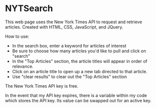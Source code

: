 # NYTSearch

This web page uses the New York Times API to request and retrieve articles.
Created with HTML, CSS, JavaScript, and JQuery.

How to use:
* In the search box, enter a keyword for articles of interest
* Be sure to choose how many articles you'd like to pull and click on "search"
* In the "Top Articles" section, the article titles will appear in order of relevance.
* Click on an article title to open up a new tab directed to that article.
* Use "clear results" to clear out the "Top Articles" section

The New York Times API key is free.

In the event that my API key expires, there is a variable within my code which stores the API key.
Its value can be swapped out for an active key.
